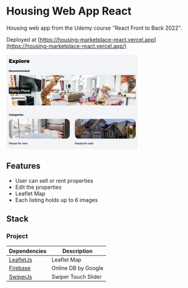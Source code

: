 # Housing Web App React

Housing web app from the Udemy course "React Front to Back 2022".

Deployed at [https://housing-marketplace-react.vercel.app](https://housing-marketplace-react.vercel.app/)


<img src="https://raw.githubusercontent.com/jtc27/housing-marketplace-react/main/src/housing-app.png" height="250">

## Features
* User can sell or rent properties
* Edit the properties
* Leaflet Map
* Each listing holds up to 6 images

## Stack

### Project

| Dependencies  | Description |
| ------------- | ------------- |
|  [LeafletJs](https://leafletjs.com/)  | Leaflet Map  |
|  [Firebase](https://firebase.google.com)  | Online DB by Google  |
|  [SwiperJs](https://swiperjs.com)  | Swiper Touch Slider |





